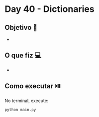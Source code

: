# Day 40 - Dictionaries

## Objetivo 🎯
- 

## O que fiz 💻

- 

## Como executar ⏯️
No terminal, execute:
```bash
python main.py
